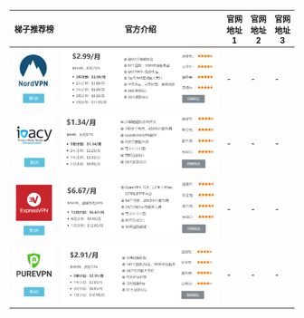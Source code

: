 |  梯子推荐榜   | 官方介绍 | 官网地址1  | 官网地址2 | 官网地址3 |
|  ----  | ----  | ---- | ---- | ---- |
|  ![梯子推荐1](file2/f1.png) | ![梯子推荐介绍1](file2/p1.png) | - | - | - |
|  ![梯子推荐1](file2/f3.png) | ![梯子推荐介绍1](file2/p3.png) | - | - | - |
|  ![梯子推荐1](file2/f2.png) | ![梯子推荐介绍1](file2/p2.png) | - | - | - |
|  ![梯子推荐1](file2/f4.png) | ![梯子推荐介绍1](file2/p4.png) | - | - | - |
